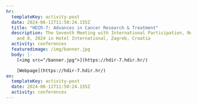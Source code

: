 ```yaml
---
hr:
  templateKey: activity-post
  date: 2024-06-11T11:50:24.155Z
  title: "HDIR-7: Advances in Cancer Research & Treatment"
  description: The Seventh Meeting with International Participation, November 7
    and 8, 2024 in Hotel International, Zagreb, Croatia
  activity: conferences
  featuredimage: /img/banner.jpg
  body: |-
    [<img src="/banner.jpg">](https://hdir-7.hdir.hr/)

    [Webpage](https://hdir-7.hdir.hr/)
en:
  templateKey: activity-post
  date: 2024-06-11T11:50:24.155Z
  activity: conferences
---
```

